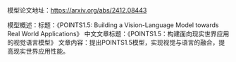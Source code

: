 模型论文地址：https://arxiv.org/abs/2412.08443

模型概述：标题：《POINTS1.5: Building a Vision-Language Model towards Real World Applications》
中文文章标题：《POINTS1.5：构建面向现实世界应用的视觉语言模型》
文章内容：提出POINTS1.5模型，实现视觉与语言的融合，提高现实世界应用性能。
